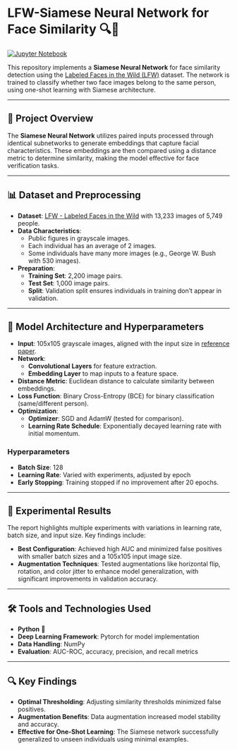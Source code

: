 # LFW-Siamese Neural Network for Face Similarity 🔍👤

[![Jupyter Notebook](https://img.shields.io/badge/Notebook-LFW_Siamese.ipynb-orange?logo=jupyter)](https://github.com/shaySitri/LFW-Siamese/blob/main/LFW_Siamese.ipynb)

This repository implements a **Siamese Neural Network** for face similarity detection using the [Labeled Faces in the Wild (LFW)](https://vis-www.cs.umass.edu/lfw/) dataset. The network is trained to classify whether two face images belong to the same person, using one-shot learning with Siamese architecture.

---

## 📄 Project Overview
The **Siamese Neural Network** utilizes paired inputs processed through identical subnetworks to generate embeddings that capture facial characteristics. These embeddings are then compared using a distance metric to determine similarity, making the model effective for face verification tasks.

---

## 📊 Dataset and Preprocessing
- **Dataset**: [LFW - Labeled Faces in the Wild](https://vis-www.cs.umass.edu/lfw/) with 13,233 images of 5,749 people.
- **Data Characteristics**:
  - Public figures in grayscale images.
  - Each individual has an average of 2 images.
  - Some individuals have many more images (e.g., George W. Bush with 530 images).
- **Preparation**:
  - **Training Set**: 2,200 image pairs.
  - **Test Set**: 1,000 image pairs.
  - **Split**: Validation split ensures individuals in training don’t appear in validation.

---

## 🧩 Model Architecture and Hyperparameters
- **Input**: 105x105 grayscale images, aligned with the input size in [reference paper](https://openreview.net/pdf?id=S1v4N2eFO6).
- **Network**:
  - **Convolutional Layers** for feature extraction.
  - **Embedding Layer** to map inputs to a feature space.
- **Distance Metric**: Euclidean distance to calculate similarity between embeddings.
- **Loss Function**: Binary Cross-Entropy (BCE) for binary classification (same/different person).
- **Optimization**:
  - **Optimizer**: SGD and AdamW (tested for comparison).
  - **Learning Rate Schedule**: Exponentially decayed learning rate with initial momentum.

### Hyperparameters
- **Batch Size**: 128
- **Learning Rate**: Varied with experiments, adjusted by epoch
- **Early Stopping**: Training stopped if no improvement after 20 epochs.

---

## 🧪 Experimental Results
The report highlights multiple experiments with variations in learning rate, batch size, and input size. Key findings include:
- **Best Configuration**: Achieved high AUC and minimized false positives with smaller batch sizes and a 105x105 input image size.
- **Augmentation Techniques**: Tested augmentations like horizontal flip, rotation, and color jitter to enhance model generalization, with significant improvements in validation accuracy.

---

## 🛠️ Tools and Technologies Used
- **Python** 🐍
- **Deep Learning Framework**: Pytorch for model implementation
- **Data Handling**: NumPy
- **Evaluation**: AUC-ROC, accuracy, precision, and recall metrics

---

## 🔍 Key Findings
- **Optimal Thresholding**: Adjusting similarity thresholds minimized false positives.
- **Augmentation Benefits**: Data augmentation increased model stability and accuracy.
- **Effective for One-Shot Learning**: The Siamese network successfully generalized to unseen individuals using minimal examples.
